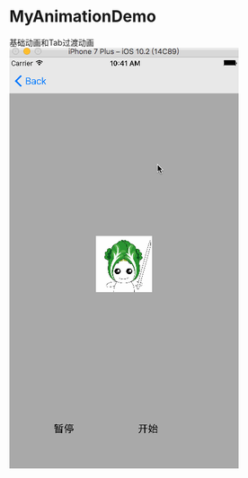 # MyAnimationDemo
基础动画和Tab过渡动画
![](https://github.com/wangMengLiang/MyAnimationDemo/blob/master/Untitled.gif)  
